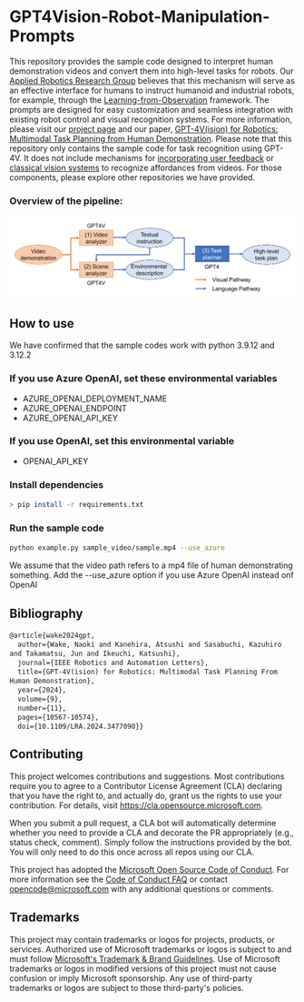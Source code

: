 # GPT4Vision-Robot-Manipulation-Prompts
This repository provides the sample code designed to interpret human demonstration videos and convert them into high-level tasks for robots. Our [Applied Robotics Research Group](https://www.microsoft.com/en-us/research/group/applied-robotics-research/) believes that this mechanism will serve as an effective interface for humans to instruct humanoid and industrial robots, for example, through the [Learning-from-Observation](https://www.microsoft.com/en-us/research/project/interactive-learning-from-observation/) framework.
The prompts are designed for easy customization and seamless integration with existing robot control and visual recognition systems.
For more information, please visit our [project page](https://microsoft.github.io/GPT4Vision-Robot-Manipulation-Prompts/) and our paper, [GPT-4V(ision) for Robotics: Multimodal Task Planning from Human Demonstration](https://arxiv.org/abs/2311.12015).
Please note that this repository only contains the sample code for task recognition using GPT-4V. It does not include mechanisms for [incorporating user feedback](https://github.com/microsoft/ChatGPT-Robot-Manipulation-Prompts) or [classical vision systems](https://github.com/microsoft/analyzer-for-robot-teaching-demonstrations) to recognize affordances from videos. For those components, please explore other repositories we have provided.
### Overview of the pipeline:
![LfO pipeline](./src/pipeline.jpg)

## How to use
We have confirmed that the sample codes work with python 3.9.12 and 3.12.2
### If you use Azure OpenAI, set these environmental variables
- AZURE_OPENAI_DEPLOYMENT_NAME
- AZURE_OPENAI_ENDPOINT
- AZURE_OPENAI_API_KEY
### If you use OpenAI, set this environmental variable
- OPENAI_API_KEY

### Install dependencies
```bash
> pip install -r requirements.txt
```

### Run the sample code
```bash
python example.py sample_video/sample.mp4 --use_azure
```
We assume that the video path refers to a mp4 file of human demonstrating something. Add the --use_azure option if you use Azure OpenAI instead onf OpenAI

## Bibliography
```
@article{wake2024gpt,
  author={Wake, Naoki and Kanehira, Atsushi and Sasabuchi, Kazuhiro and Takamatsu, Jun and Ikeuchi, Katsushi},
  journal={IEEE Robotics and Automation Letters}, 
  title={GPT-4V(ision) for Robotics: Multimodal Task Planning From Human Demonstration}, 
  year={2024},
  volume={9},
  number={11},
  pages={10567-10574},
  doi={10.1109/LRA.2024.3477090}}
```

## Contributing

This project welcomes contributions and suggestions.  Most contributions require you to agree to a
Contributor License Agreement (CLA) declaring that you have the right to, and actually do, grant us
the rights to use your contribution. For details, visit https://cla.opensource.microsoft.com.

When you submit a pull request, a CLA bot will automatically determine whether you need to provide
a CLA and decorate the PR appropriately (e.g., status check, comment). Simply follow the instructions
provided by the bot. You will only need to do this once across all repos using our CLA.

This project has adopted the [Microsoft Open Source Code of Conduct](https://opensource.microsoft.com/codeofconduct/).
For more information see the [Code of Conduct FAQ](https://opensource.microsoft.com/codeofconduct/faq/) or
contact [opencode@microsoft.com](mailto:opencode@microsoft.com) with any additional questions or comments.

## Trademarks

This project may contain trademarks or logos for projects, products, or services. Authorized use of Microsoft 
trademarks or logos is subject to and must follow 
[Microsoft's Trademark & Brand Guidelines](https://www.microsoft.com/en-us/legal/intellectualproperty/trademarks/usage/general).
Use of Microsoft trademarks or logos in modified versions of this project must not cause confusion or imply Microsoft sponsorship.
Any use of third-party trademarks or logos are subject to those third-party's policies.
